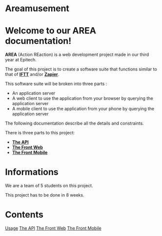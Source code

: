 Areamusement
============

Welcome to our AREA documentation!
====================================

**AREA** (Action REaction) is a web development project made in our third year at Epitech.

The goal of this project is to create a software suite that functions similar to that of **[IFTT](https://ifttt.com/)** and/or **[Zapier](https://zapier.com/)**.

This software suite will be broken into three parts :

- An application server
- A web client to use the application from your browser by querying the application server
- A mobile client to use the application from your phone by querying the application server

The following documentation describe all the details and constraints.

There is three parts to this project:
- **[The API](api.md)**
- **[The Front Web](web.md)**
- **[The Front Mobile](mobile.md)**


Informations
===========


   We are a team of 5 students on this project.


   This project has to be done in 8 weeks.

Contents
========

   [Usage](usage.md)
   [The API](core.md)
   [The Front Web](server.md)
   [The Front Mobile](client.md)
